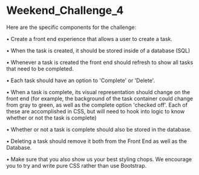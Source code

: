 # Weekend_Challenge_4

Here are the specific components for the challenge:

  • Create a front end experience that allows a user to create a task.
  
  • When the task is created, it should be stored inside of a database (SQL)

  • Whenever a task is created the front end should refresh to show all tasks that need to be completed.

  • Each task should have an option to 'Complete' or 'Delete'.

  • When a task is complete, its visual representation should change on the front end (for example, the background of the task container could change from gray to green, as well as the complete option 'checked off'. Each of these are accomplished in CSS, but will need to hook into logic to know whether or not the task is complete)

  • Whether or not a task is complete should also be stored in the database.
  
  • Deleting a task should remove it both from the Front End as well as the Database.

  • Make sure that you also show us your best styling chops. We encourage you to try and write pure CSS rather than use Bootstrap.
